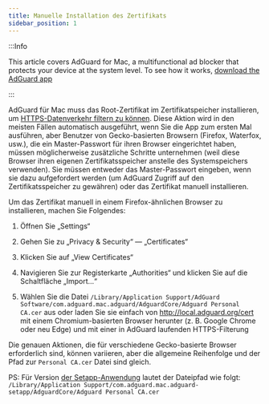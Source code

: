 ```yaml
---
title: Manuelle Installation des Zertifikats
sidebar_position: 1
---
```


:::Info

This article covers AdGuard for Mac, a multifunctional ad blocker that protects your device at the system level. To see how it works, [download the AdGuard app](https://adguard.com/download.html?auto=true)

:::

AdGuard für Mac muss das Root-Zertifikat im Zertifikatspeicher installieren, um [HTTPS-Datenverkehr filtern zu können](/general/https-filtering/what-is-https-filtering). Diese Aktion wird in den meisten Fällen automatisch ausgeführt, wenn Sie die App zum ersten Mal ausführen, aber Benutzer von Gecko-basierten Browsern (Firefox, Waterfox, usw.), die ein Master-Passwort für ihren Browser eingerichtet haben, müssen möglicherweise zusätzliche Schritte unternehmen (weil diese Browser ihren eigenen Zertifikatsspeicher anstelle des Systemspeichers verwenden). Sie müssen entweder das Master-Passwort eingeben, wenn sie dazu aufgefordert werden (um AdGuard Zugriff auf den Zertifikatsspeicher zu gewähren) oder das Zertifikat manuell installieren.

Um das Zertifikat manuell in einem Firefox-ähnlichen Browser zu installieren, machen Sie Folgendes:

  1. Öffnen Sie „Settings“

  2. Gehen Sie zu „Privacy & Security“ — „Certificates“

  3. Klicken Sie auf „View Certificates“

  4. Navigieren Sie zur Registerkarte „Authorities“ und klicken Sie auf die Schaltfläche „Import...“

  5. Wählen Sie die Datei `/Library/Application Support/AdGuard Software/com.adguard.mac.adguard/AdguardCore/Adguard Personal CA.cer` aus oder laden Sie sie einfach von http://local.adguard.org/cert mit einem Chromium-basierten Browser herunter (z. B. Google Chrome oder neu Edge) und mit einer in AdGuard laufenden HTTPS-Filterung

Die genauen Aktionen, die für verschiedene Gecko-basierte Browser erforderlich sind, können variieren, aber die allgemeine Reihenfolge und der Pfad zur `Personal CA.cer` Datei sind gleich.

PS: Für Version [der Setapp-Anwendung](https://setapp.com/apps/adguard) lautet der Dateipfad wie folgt: `/Library/Application Support/com.adguard.mac.adguard-setapp/AdguardCore/Adguard Personal CA.cer`
